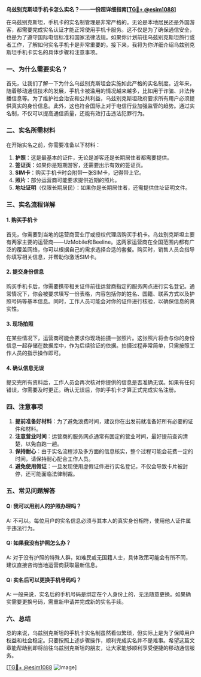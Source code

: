 **乌兹别克斯坦手机卡怎么实名？——一份超详细指南[[TG💪+ @esim1088](https://t.me/s/esim1088)]**

在乌兹别克斯坦，手机卡的实名制管理是非常严格的。无论是本地居民还是外国游客，都需要完成实名认证才能正常使用手机卡服务。这不仅是为了确保通信安全，也是为了遵守国际电信标准和国家法律法规。如果你计划前往乌兹别克斯坦旅行或者工作，了解如何实名手机卡是非常重要的。接下来，我将为你详细介绍乌兹别克斯坦手机卡实名的具体步骤和注意事项。

### 一、为什么需要实名？

首先，让我们了解一下为什么乌兹别克斯坦会实施如此严格的实名制度。近年来，随着移动通信技术的发展，手机卡被滥用的情况越来越多，比如用于诈骗、非法传播信息等。为了维护社会治安和公共利益，乌兹别克斯坦政府要求所有用户必须提供真实的身份信息。此外，这也符合国际上对于电信行业加强监管的趋势。通过实名制，不仅可以提高通信质量，还能有效打击违法犯罪行为。

### 二、实名所需材料

在开始实名之前，你需要准备以下材料：

1. **护照**：这是最基本的证件，无论是游客还是长期居住者都需要提供。
2. **签证页**：如果你是短期游客，还需要出示有效的签证页。
3. **SIM卡**：购买手机卡时会附带一张SIM卡，记得带上它。
4. **照片**：部分运营商可能要求提供近期的照片。
5. **地址证明**（仅限长期居民）：如果你是长期居住者，还需提供住址证明文件。

### 三、实名流程详解

#### 1. 购买手机卡

首先，你需要到当地的运营商营业厅或授权代理店购买手机卡。乌兹别克斯坦主要有两家主要的运营商——UzMobile和Beeline。这两家运营商在全国范围内都有广泛的覆盖网络，你可以根据自己的需求选择合适的套餐。购买时，销售人员会指导你填写相关信息，并帮助你激活SIM卡。

#### 2. 提交身份信息

购买手机卡后，你需要携带相关证件前往运营商指定的服务网点进行实名登记。通常情况下，你会被要求填写一份表格，内容包括你的姓名、国籍、联系方式以及护照号码等基本信息。同时，工作人员可能会对你的证件进行核验，以确保信息的真实性。

#### 3. 现场拍照

在某些情况下，运营商可能会要求你现场拍摄一张照片。这张照片将会与你的身份信息一起存储在数据库中，作为后续验证的依据。拍摄过程非常简单，只需按照工作人员的指示操作即可。

#### 4. 确认信息无误

提交完所有资料后，工作人员会再次核对你提供的信息是否准确无误。如果有任何错误，你需要及时更正。确认无误后，你的手机卡才算正式完成实名注册。

### 四、注意事项

1. **提前准备好材料**：为了避免浪费时间，建议你在出发前就准备好所有必要的证件和材料。
2. **注意营业时间**：运营商的服务网点通常有固定的营业时间，最好提前查询清楚，以免白跑一趟。
3. **保持耐心**：由于实名流程涉及多方面的信息核实，整个过程可能会花费一定的时间，请保持耐心配合工作人员。
4. **避免使用假证**：一旦发现使用虚假证件进行实名登记，不仅会导致卡片被封停，还可能面临法律制裁。

### 五、常见问题解答

#### Q: 我可以用别人的护照办理吗？
A: 不可以。每位用户的实名信息必须与其本人的真实身份相符，使用他人证件属于违法行为。

#### Q: 如果我没有护照怎么办？
A: 对于没有护照的特殊人群，如难民或无国籍人士，具体政策可能会有所不同，建议直接咨询当地运营商获取最新信息。

#### Q: 实名后可以更换手机号码吗？
A: 一般来说，实名后的手机号码是绑定在个人身份上的，无法随意更换。如果确实需要更换号码，需重新申请并完成新的实名手续。

### 六、总结

总的来说，乌兹别克斯坦的手机卡实名制虽然看似繁琐，但实际上是为了保障用户权益和社会稳定。只要按照上述步骤操作，顺利完成实名并不是难事。希望这篇文章能帮助到即将前往乌兹别克斯坦的朋友，让大家能够顺利享受便捷的移动通信服务。

[[TG💪+ @esim1088](https://t.me/s/esim1088) ![Image](https://i.postimg.cc/4NQfJmqS/Snipaste-2025-05-13-00-14-12.png)]